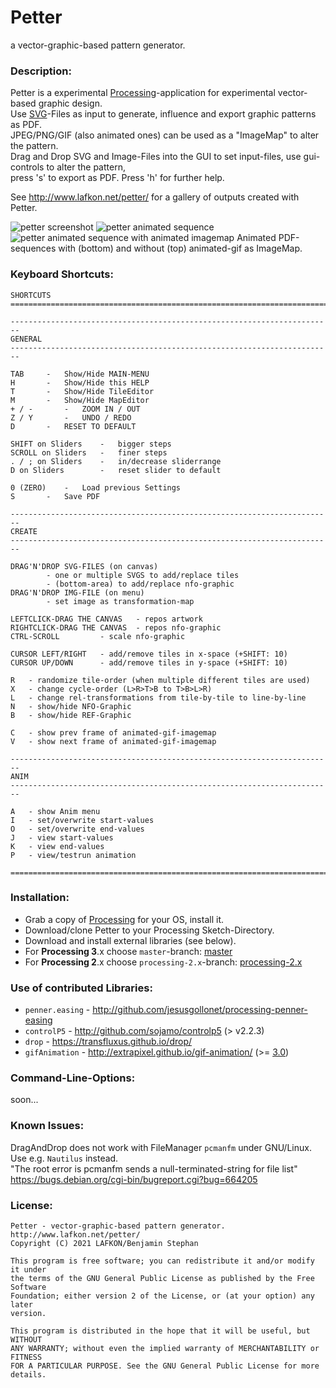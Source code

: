 Petter
======
a vector-graphic-based pattern generator.

### Description:
Petter is a experimental [Processing](http://www.processing.org/)-application for experimental vector-based graphic design.    
Use [SVG](http://en.wikipedia.org/wiki/Scalable_Vector_Graphics)-Files as input to generate, influence and export graphic patterns as PDF.    
JPEG/PNG/GIF (also animated ones) can be used as a "ImageMap" to alter the pattern.    
Drag and Drop SVG and Image-Files into the GUI to set input-files, use gui-controls to alter the pattern,    
press 's' to export as PDF. Press 'h' for further help.    

See http://www.lafkon.net/petter/ for a gallery of outputs created with Petter.

![petter screenshot](http://www.lafkon.net/petter/ext/20150125-213016_595x842_Louise+GUI.gif "petter screenshot")
![petter animated sequence](http://www.lafkon.net/petter/ext/Josh_30f-half.gif "petter animated sequence")![petter animated sequence with animated imagemap](http://www.lafkon.net/petter/ext/William-27f+GUI.gif "petter animated sequence with animated imagemap") 
Animated PDF-sequences with (bottom) and without (top) animated-gif as ImageMap.

### Keyboard Shortcuts:
```
SHORTCUTS
========================================================================

------------------------------------------------------------------------
GENERAL 
------------------------------------------------------------------------

TAB		-	Show/Hide MAIN-MENU
H		- 	Show/Hide this HELP
T		- 	Show/Hide TileEditor
M		- 	Show/Hide MapEditor
+ / - 		- 	ZOOM IN / OUT
Z / Y 		- 	UNDO / REDO
D 		-	RESET TO DEFAULT

SHIFT on Sliders	-	bigger steps
SCROLL on Sliders	-	finer steps
. / ; on Sliders	-	in/decrease sliderrange
D on Sliders		-	reset slider to default

0 (ZERO)	-	Load previous Settings
S		-	Save PDF

------------------------------------------------------------------------
CREATE
------------------------------------------------------------------------

DRAG'N'DROP SVG-FILES (on canvas)	
		- one or multiple SVGS to add/replace tiles
		- (bottom-area) to add/replace nfo-graphic
DRAG'N'DROP IMG-FILE (on menu)
		- set image as transformation-map

LEFTCLICK-DRAG THE CANVAS	- repos artwork
RIGHTCLICK-DRAG THE CANVAS	- repos nfo-graphic
CTRL-SCROLL			- scale nfo-graphic

CURSOR LEFT/RIGHT	- add/remove tiles in x-space (+SHIFT: 10)
CURSOR UP/DOWN		- add/remove tiles in y-space (+SHIFT: 10)

R	- randomize tile-order (when multiple different tiles are used)
X	- change cycle-order (L>R>T>B to T>B>L>R)
L	- change rel-transformations from tile-by-tile to line-by-line
N	- show/hide NFO-Graphic
B	- show/hide REF-Graphic

C	- show prev frame of animated-gif-imagemap
V	- show next frame of animated-gif-imagemap

------------------------------------------------------------------------
ANIM
------------------------------------------------------------------------

A 	- show Anim menu
I	- set/overwrite start-values
O	- set/overwrite end-values
J	- view start-values
K	- view end-values
P	- view/testrun animation

========================================================================
```

### Installation:
- Grab a copy of [Processing](http://www.processing.org/) for your OS, install it.
- Download/clone Petter to your Processing Sketch-Directory.
- Download and install external libraries (see below).
- For **Processing 3**.x choose `master`-branch: [master](https://github.com/b3nson/petter/tree/master)
- For **Processing 2**.x choose `processing-2.x`-branch: [processing-2.x](https://github.com/b3nson/petter/tree/processing-2.x)


### Use of contributed Libraries:
- `penner.easing` - http://github.com/jesusgollonet/processing-penner-easing
- `controlP5` - http://github.com/sojamo/controlp5 (> v2.2.3)
- `drop` - https://transfluxus.github.io/drop/
- `gifAnimation` - http://extrapixel.github.io/gif-animation/ (>= [3.0](https://github.com/extrapixel/gif-animation/tree/3.0))

### Command-Line-Options:
soon...


### Known Issues:    
DragAndDrop does not work with FileManager `pcmanfm` under GNU/Linux.    
Use e.g. `Nautilus` instead.    
"The root error is pcmanfm sends a null-terminated-string for file list"    
https://bugs.debian.org/cgi-bin/bugreport.cgi?bug=664205


### License: 
```
Petter - vector-graphic-based pattern generator.
http://www.lafkon.net/petter/
Copyright (C) 2021 LAFKON/Benjamin Stephan
 
This program is free software; you can redistribute it and/or modify it under
the terms of the GNU General Public License as published by the Free Software
Foundation; either version 2 of the License, or (at your option) any later
version.
 
This program is distributed in the hope that it will be useful, but WITHOUT
ANY WARRANTY; without even the implied warranty of MERCHANTABILITY or FITNESS
FOR A PARTICULAR PURPOSE. See the GNU General Public License for more details.
```
